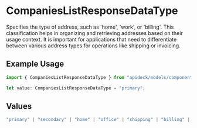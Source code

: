 # CompaniesListResponseDataType

Specifies the type of address, such as 'home', 'work', or 'billing'. This classification helps in organizing and retrieving addresses based on their usage context. It is important for applications that need to differentiate between various address types for operations like shipping or invoicing.

## Example Usage

```typescript
import { CompaniesListResponseDataType } from "apideck/models/components";

let value: CompaniesListResponseDataType = "primary";
```

## Values

```typescript
"primary" | "secondary" | "home" | "office" | "shipping" | "billing" | "other"
```
